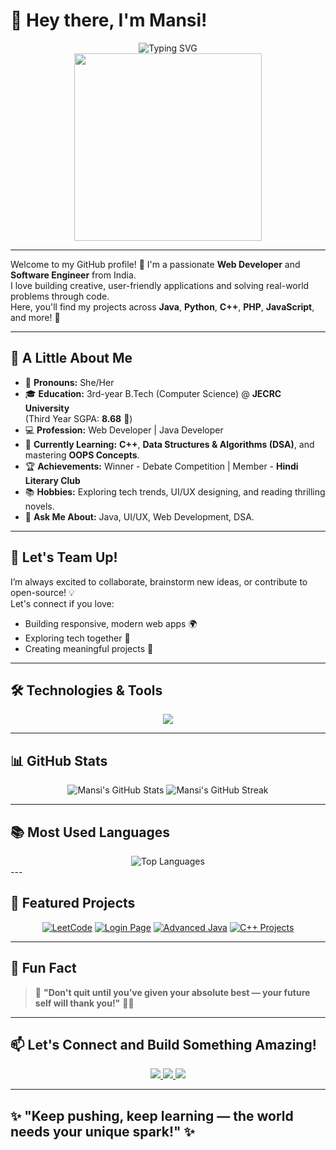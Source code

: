 # 👋 Hey there, I'm Mansi!

<div align="center">
  <img src="https://readme-typing-svg.demolab.com?font=Fira+Code&weight=700&size=24&pause=1000&color=F7F7F7&background=0D1117&center=true&vCenter=true&width=435&lines=Hi%2C+I'm+Mansi!;Web+Developer+%7C+Java+Enthusiast;C%2B%2B+Explorer+%7C+Problem+Solver;Always+Learning+%7C+Creating+%7C+Building" alt="Typing SVG" />
</div>

<div align="center">
  <img src="https://media.giphy.com/media/du3J3cXyzhj75IOgvA/giphy.gif" width="300" />
</div>

---

Welcome to my GitHub profile! 🌸 I'm a passionate **Web Developer** and **Software Engineer** from India.  
I love building creative, user-friendly applications and solving real-world problems through code.  
Here, you'll find my projects across **Java**, **Python**, **C++**, **PHP**, **JavaScript**, and more! 🚀

---

## 🚀 A Little About Me
- 🌸 **Pronouns:** She/Her
- 🎓 **Education:** 3rd-year B.Tech (Computer Science) @ **JECRC University**  
  (Third Year SGPA: **8.68** 🌟)
- 💻 **Profession:** Web Developer | Java Developer
- 📖 **Currently Learning:** **C++**, **Data Structures & Algorithms (DSA)**, and mastering **OOPS Concepts**.
- 🏆 **Achievements:** Winner - Debate Competition | Member - **Hindi Literary Club**
- 📚 **Hobbies:** Exploring tech trends, UI/UX designing, and reading thrilling novels.
- 💬 **Ask Me About:** Java, UI/UX, Web Development, DSA.

---

## 🤝 Let's Team Up!
I’m always excited to collaborate, brainstorm new ideas, or contribute to open-source! 💡  
Let's connect if you love:
- Building responsive, modern web apps 🌍
- Exploring tech together 🚀
- Creating meaningful projects 🤝

---

## 🛠️ Technologies & Tools
<p align="center">
  <img src="https://skillicons.dev/icons?i=html,css,php,js,react,java,python,cpp,c,mysql,bootstrap,tailwind,git,github,vscode,idea" />
</p>

---

## 📊 GitHub Stats
<div align="center">
  <img src="https://github-readme-stats.vercel.app/api?username=Mansiiiiiiiiiiiiiiiii&show_icons=true&theme=tokyonight&hide_border=true" alt="Mansi's GitHub Stats" />
  <img src="https://github-readme-streak-stats.herokuapp.com/?user=Mansiiiiiiiiiiiiiiiii&theme=tokyonight&hide_border=true" alt="Mansi's GitHub Streak" />
</div>

---

## 📚 Most Used Languages
<div align="center">
  <img src="https://github-readme-stats.vercel.app/api/top-langs/?username=Mansiiiiiiiiiiiiiiiii&layout=normal&langs_count=20&theme=tokyonight&hide_border=true" alt="Top Languages" />
</div>
---

## 🌟 Featured Projects
<div align="center">

[![LeetCode](https://github-readme-stats.vercel.app/api/pin/?username=Mansiiiiiiiiiiiiiiiii&repo=LeetCode&theme=tokyonight)](https://github.com/Mansiiiiiiiiiiiiiiiii/LeetCode)
[![Login Page](https://github-readme-stats.vercel.app/api/pin/?username=Mansiiiiiiiiiiiiiiiii&repo=Login-Page&theme=tokyonight)](https://github.com/Mansiiiiiiiiiiiiiiiii/Login-Page)
[![Advanced Java](https://github-readme-stats.vercel.app/api/pin/?username=Mansiiiiiiiiiiiiiiiii&repo=Adv-Java&theme=tokyonight)](https://github.com/Mansiiiiiiiiiiiiiiiii/Adv-Java)
[![C++ Projects](https://github-readme-stats.vercel.app/api/pin/?username=Mansiiiiiiiiiiiiiiiii&repo=C_plus_plus&theme=tokyonight)](https://github.com/Mansiiiiiiiiiiiiiiiii/C_plus_plus)

</div>

---

## 🎯 Fun Fact
> 💬 **"Don't quit until you’ve given your absolute best — your future self will thank you!"** 💪✨

---

## 📫 Let's Connect and Build Something Amazing!
<div align="center">
  <a href="mailto:mansi15094@gmail.com">
    <img src="https://img.shields.io/badge/-Email-D14836?style=for-the-badge&logo=gmail&logoColor=white" />
  </a>
  <a href="https://linkedin.com/in/mansi-kumari-18b33b246" target="_blank">
    <img src="https://img.shields.io/badge/-LinkedIn-0077B5?style=for-the-badge&logo=linkedin&logoColor=white" />
  </a>
  <a href="https://github.com/Mansiiiiiiiiiiiiiiiii" target="_blank">
    <img src="https://img.shields.io/badge/-GitHub-181717?style=for-the-badge&logo=github&logoColor=white" />
  </a>
</div>

---

## ✨ "Keep pushing, keep learning — the world needs your unique spark!" ✨
